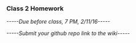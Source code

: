 ### Class 2 Homework

*-----Due before class, 7 PM, 2/11/16-----*

*-----Submit your github repo link to the wiki-----*